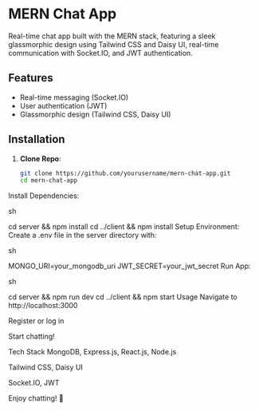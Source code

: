 # MERN Chat App

Real-time chat app built with the MERN stack, featuring a sleek glassmorphic design using Tailwind CSS and Daisy UI, real-time communication with Socket.IO, and JWT authentication.

## Features
- Real-time messaging (Socket.IO)
- User authentication (JWT)
- Glassmorphic design (Tailwind CSS, Daisy UI)

## Installation
1. **Clone Repo**:
   ```sh
   git clone https://github.com/yourusername/mern-chat-app.git
   cd mern-chat-app
Install Dependencies:

sh


cd server && npm install
cd ../client && npm install
Setup Environment: Create a .env file in the server directory with:

sh


MONGO_URI=your_mongodb_uri
JWT_SECRET=your_jwt_secret
Run App:

sh


cd server && npm run dev
cd ../client && npm start
Usage
Navigate to http://localhost:3000

Register or log in

Start chatting!

Tech Stack
MongoDB, Express.js, React.js, Node.js

Tailwind CSS, Daisy UI

Socket.IO, JWT

Enjoy chatting! 🎉


